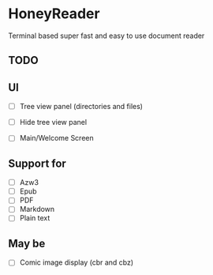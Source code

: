 # HoneyReader
Terminal based super fast and easy to use document reader

## TODO

UI
--

- [ ] Tree view panel (directories and files)
- [ ] Hide tree view panel
- [ ] Main/Welcome Screen


Support for
------------

- [ ] Azw3 
- [ ] Epub
- [ ] PDF
- [ ] Markdown
- [ ] Plain text

May be
-------

- [ ] Comic image display (cbr and cbz)
